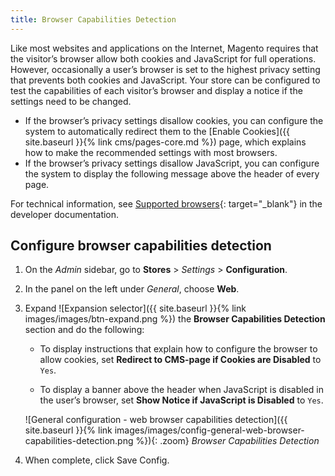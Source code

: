 ```yaml
---
title: Browser Capabilities Detection
---
```


Like most websites and applications on the Internet, Magento requires that the visitor’s browser allow both cookies and JavaScript for full operations. However, occasionally a user’s browser is set to the highest privacy setting that prevents both cookies and JavaScript. Your store can be configured to test the capabilities of each visitor’s browser and display a notice if the settings need to be changed.

- If the browser’s privacy settings disallow cookies, you can configure the system to automatically redirect them to the [Enable Cookies]({{ site.baseurl }}{% link cms/pages-core.md %}) page, which explains how to make the recommended settings with most browsers.
- If the browser’s privacy settings disallow JavaScript, you can configure the system to display the following message above the header of every page.

For technical information, see [Supported browsers][1]{: target="_blank"} in the developer documentation.

## Configure browser capabilities detection

1. On the _Admin_ sidebar, go to **Stores** > _Settings_ > **Configuration**.

1. In the panel on the left under _General_, choose **Web**.

1. Expand ![Expansion selector]({{ site.baseurl }}{% link images/images/btn-expand.png %}) the **Browser Capabilities Detection** section and do the following:

   - To display instructions that explain how to configure the browser to allow cookies, set **Redirect to CMS-page if Cookies are Disabled** to `Yes`.

   - To display a banner above the header when JavaScript is disabled in the user’s browser, set **Show Notice if JavaScript is Disabled** to `Yes`.

    ![General configuration - web browser capabilities detection]({{ site.baseurl }}{% link images/images/config-general-web-browser-capabilities-detection.png %}){: .zoom}
    _Browser Capabilities Detection_

1. When complete, click <span class="btn">Save Config</span>.

[1]: http://devdocs.magento.com/guides/v2.3/install-gde/system-requirements_browsers.html
